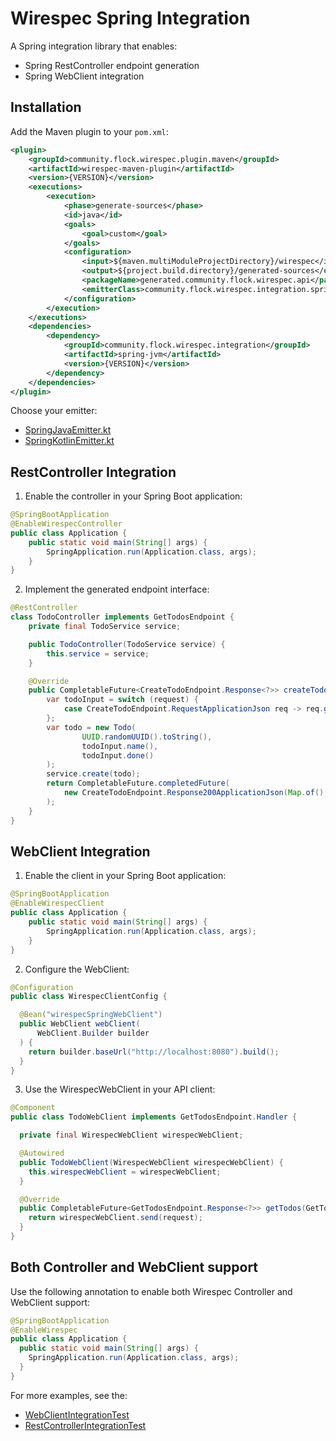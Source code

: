 # Wirespec Spring Integration

A Spring integration library that enables:
- Spring RestController endpoint generation
- Spring WebClient integration

## Installation

Add the Maven plugin to your `pom.xml`:

```xml
<plugin>
    <groupId>community.flock.wirespec.plugin.maven</groupId>
    <artifactId>wirespec-maven-plugin</artifactId>
    <version>{VERSION}</version>
    <executions>
        <execution>
            <phase>generate-sources</phase>
            <id>java</id>
            <goals>
                <goal>custom</goal>
            </goals>
            <configuration>
                <input>${maven.multiModuleProjectDirectory}/wirespec</input>
                <output>${project.build.directory}/generated-sources</output>
                <packageName>generated.community.flock.wirespec.api</packageName>
                <emitterClass>community.flock.wirespec.integration.spring.kotlin.emit.SpringJavaEmitter</emitterClass>
            </configuration>
        </execution>
    </executions>
    <dependencies>
        <dependency>
            <groupId>community.flock.wirespec.integration</groupId>
            <artifactId>spring-jvm</artifactId>
            <version>{VERSION}</version>
        </dependency>
    </dependencies>
</plugin>
```

Choose your emitter:
- [SpringJavaEmitter.kt](src/jvmMain/kotlin/community/flock/wirespec/integration/spring/java/emit/SpringJavaEmitter.kt)
- [SpringKotlinEmitter.kt](src/jvmMain/kotlin/community/flock/wirespec/integration/spring/kotlin/emit/SpringKotlinEmitter.kt)

## RestController Integration

1. Enable the controller in your Spring Boot application:

```java
@SpringBootApplication
@EnableWirespecController
public class Application {
    public static void main(String[] args) {
        SpringApplication.run(Application.class, args);
    }
}
```

2. Implement the generated endpoint interface:

```java
@RestController
class TodoController implements GetTodosEndpoint {
    private final TodoService service;

    public TodoController(TodoService service) {
        this.service = service;
    }

    @Override
    public CompletableFuture<CreateTodoEndpoint.Response<?>> createTodo(CreateTodoEndpoint.Request<?> request) {
        var todoInput = switch (request) {
            case CreateTodoEndpoint.RequestApplicationJson req -> req.getContent().body();
        };
        var todo = new Todo(
                UUID.randomUUID().toString(),
                todoInput.name(),
                todoInput.done()
        );
        service.create(todo);
        return CompletableFuture.completedFuture(
            new CreateTodoEndpoint.Response200ApplicationJson(Map.of(), todo)
        );
    }
}
```

## WebClient Integration

1. Enable the client in your Spring Boot application:

```java
@SpringBootApplication
@EnableWirespecClient
public class Application {
    public static void main(String[] args) {
        SpringApplication.run(Application.class, args);
    }
}
```

2. Configure the WebClient:

```java
@Configuration
public class WirespecClientConfig {

  @Bean("wirespecSpringWebClient")
  public WebClient webClient(
      WebClient.Builder builder
  ) {
    return builder.baseUrl("http://localhost:8080").build();
  }
}

```

3. Use the WirespecWebClient in your API client:

```java
@Component
public class TodoWebClient implements GetTodosEndpoint.Handler {

  private final WirespecWebClient wirespecWebClient;

  @Autowired
  public TodoWebClient(WirespecWebClient wirespecWebClient) {
    this.wirespecWebClient = wirespecWebClient;
  }

  @Override
  public CompletableFuture<GetTodosEndpoint.Response<?>> getTodos(GetTodosEndpoint.Request request) {
    return wirespecWebClient.send(request);
  }
}
```

## Both Controller and WebClient support

Use the following annotation to enable both Wirespec Controller and WebClient support:

```java
@SpringBootApplication
@EnableWirespec
public class Application {
  public static void main(String[] args) {
    SpringApplication.run(Application.class, args);
  }
}
```

For more examples, see the:

- [WebClientIntegrationTest](src/jvmTest/kotlin/community/flock/wirespec/integration/spring/kotlin/it/client/WebClientIntegrationTest.kt)
- [RestControllerIntegrationTest](src/jvmTest/kotlin/community/flock/wirespec/integration/spring/kotlin/it/controller/RestControllerIntegrationTest.kt)

